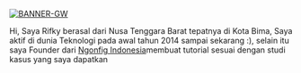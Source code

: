 <a href='https://postimg.cc/G9VLQY1Y' target='_blank'><img src='https://i.postimg.cc/L66JmBCy/BANNER-GW.jpg' border='0' alt='BANNER-GW'/></a>

<p>Hi, Saya Rifky berasal dari Nusa Tenggara Barat tepatnya di Kota Bima, Saya aktif di dunia Teknologi pada awal tahun 2014 sampai sekarang :), selain itu saya Founder dari <a href="https://ngonfigid.blogspot.com/">Ngonfig Indonesia</a>membuat tutorial sesuai dengan studi kasus yang saya dapatkan</p>
